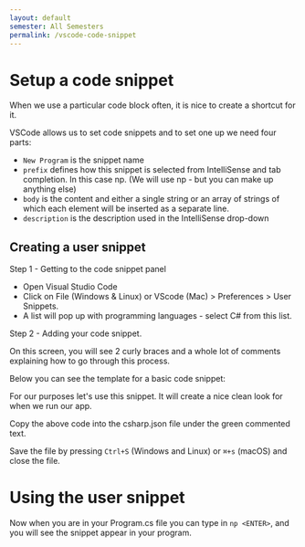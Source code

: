 ```yaml
---
layout: default
semester: All Semesters
permalink: /vscode-code-snippet
---
```


# Setup a code snippet

When we use a particular code block often, it is nice to create a shortcut for it.

VSCode allows us to set code snippets and to set one up we need four parts:

* `New Program` is the snippet name
* `prefix` defines how this snippet is selected from IntelliSense and tab completion. In this case np. (We will use np - but you can make up anything else)
* `body` is the content and either a single string or an array of strings of which each element will be inserted as a separate line.
* `description` is the description used in the IntelliSense drop-down

## Creating a user snippet
Step 1 - Getting to the code snippet panel 
 
* Open Visual Studio Code
* Click on File (Windows & Linux) or VScode (Mac) > Preferences > User Snippets.
* A list will pop up with programming languages - select C# from this list.

Step 2 - Adding your code snippet.
 
On this screen, you will see 2 curly braces and a whole lot of comments explaining how to go through this process.

Below you can see the template for a basic code snippet:
<script src="https://gist.github.com/bcsjk11/46a6d3c02743c73c209022febf1117fe.js"></script>

For our purposes let's use this snippet. It will create a nice clean look for when we run our app.
<script src="https://gist.github.com/bcsjk11/049731e3931bf5848fe20ad71bcb3138.js"></script>

Copy the above code into the csharp.json file under the green commented text.

Save the file by pressing `Ctrl+S` (Windows and Linux) or `⌘+s` (macOS) and close the file.

# Using the user snippet
Now when you are in your Program.cs file you can type in `np <ENTER>`, and you will see the snippet appear in your program.
